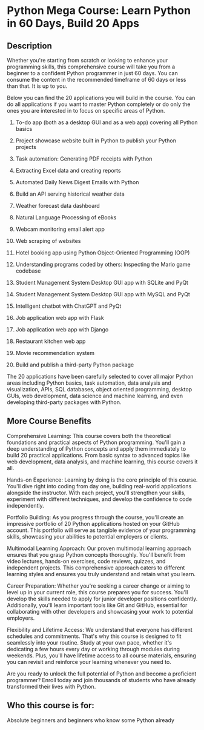 # Python Mega Course: Learn Python in 60 Days, Build 20 Apps

## Description
Whether you're starting from scratch or looking to enhance your programming skills, this comprehensive course will take you from a beginner to a confident Python programmer in just 60 days. You can consume the content in the recommended timeframe of 60 days or less than that. It is up to you.

Below you can find the 20 applications you will build in the course. You can do all applications if you want to master Python completely or do only the ones you are interested in to focus on specific areas of Python.

1. To-do app (both as a desktop GUI and as a web app) covering all Python basics

2. Project showcase website built in Python to publish your Python projects

3. Task automation: Generating PDF receipts with Python

4. Extracting Excel data and creating reports

5. Automated Daily News Digest Emails with Python

6. Build an API serving historical weather data

7. Weather forecast data dashboard

8. Natural Language Processing of eBooks

9. Webcam monitoring email alert app

10. Web scraping of websites

11. Hotel booking app using Python Object-Oriented Programming (OOP)

12. Understanding programs coded by others: Inspecting the Mario game codebase

13. Student Management System Desktop GUI app with SQLite and PyQt

14. Student Management System Desktop GUI app with MySQL and PyQt

15. Intelligent chatbot with ChatGPT and PyQt

16. Job application web app with Flask

17. Job application web app with Django

18. Restaurant kitchen web app

19. Movie recommendation system

20. Build and publish a third-party Python package



The 20 applications have been carefully selected to cover all major Python areas including Python basics, task automation, data analysis and visualization, APIs, SQL databases, object oriented programming, desktop GUIs, web development, data science and machine learning, and even developing third-party packages with Python.

## More Course Benefits

Comprehensive Learning: This course covers both the theoretical foundations and practical aspects of Python programming. You'll gain a deep understanding of Python concepts and apply them immediately to build 20 practical applications. From basic syntax to advanced topics like web development, data analysis, and machine learning, this course covers it all.

Hands-on Experience: Learning by doing is the core principle of this course. You'll dive right into coding from day one, building real-world applications alongside the instructor. With each project, you'll strengthen your skills, experiment with different techniques, and develop the confidence to code independently.

Portfolio Building: As you progress through the course, you'll create an impressive portfolio of 20 Python applications hosted on your GitHub account. This portfolio will serve as tangible evidence of your programming skills, showcasing your abilities to potential employers or clients.

Multimodal Learning Approach: Our proven multimodal learning approach ensures that you grasp Python concepts thoroughly. You'll benefit from video lectures, hands-on exercises, code reviews, quizzes, and independent projects. This comprehensive approach caters to different learning styles and ensures you truly understand and retain what you learn.

Career Preparation: Whether you're seeking a career change or aiming to level up in your current role, this course prepares you for success. You'll develop the skills needed to apply for junior developer positions confidently. Additionally, you'll learn important tools like Git and GitHub, essential for collaborating with other developers and showcasing your work to potential employers.

Flexibility and Lifetime Access: We understand that everyone has different schedules and commitments. That's why this course is designed to fit seamlessly into your routine. Study at your own pace, whether it's dedicating a few hours every day or working through modules during weekends. Plus, you'll have lifetime access to all course materials, ensuring you can revisit and reinforce your learning whenever you need to.

Are you ready to unlock the full potential of Python and become a proficient programmer? Enroll today and join thousands of students who have already transformed their lives with Python.

## Who this course is for:
Absolute beginners and beginners who know some Python already
